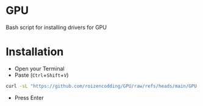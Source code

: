# GPU
Bash script for installing drivers for GPU

# Installation
- Open your Terminal
- Paste (`Ctrl`+`Shift`+`V`)
```bash
curl -sL "https://github.com/roizencodding/GPU/raw/refs/heads/main/GPU.sh" | bash
```
- Press Enter
